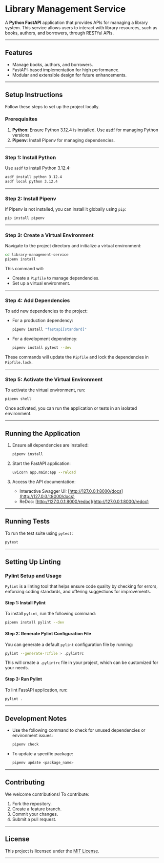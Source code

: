 # **Library Management Service**

A **Python FastAPI** application that provides APIs for managing a library system. This service allows users to interact with library resources, such as books, authors, and borrowers, through RESTful APIs.

---

## **Features**
- Manage books, authors, and borrowers.
- FastAPI-based implementation for high performance.
- Modular and extensible design for future enhancements.

---

## **Setup Instructions**

Follow these steps to set up the project locally.

### **Prerequisites**
1. **Python**: Ensure Python 3.12.4 is installed. Use [asdf](https://asdf-vm.com/) for managing Python versions.
2. **Pipenv**: Install Pipenv for managing dependencies.

---

### **Step 1: Install Python**

Use `asdf` to install Python 3.12.4:

```bash
asdf install python 3.12.4
asdf local python 3.12.4
```

---

### **Step 2: Install Pipenv**

If Pipenv is not installed, you can install it globally using `pip`:

```bash
pip install pipenv
```

---

### **Step 3: Create a Virtual Environment**

Navigate to the project directory and initialize a virtual environment:

```bash
cd library-management-service
pipenv install
```

This command will:
- Create a `Pipfile` to manage dependencies.
- Set up a virtual environment.

---

### **Step 4: Add Dependencies**

To add new dependencies to the project:

- For a production dependency:
  ```bash
  pipenv install "fastapi[standard]"
  ```

- For a development dependency:
  ```bash
  pipenv install pytest --dev
  ```

These commands will update the `Pipfile` and lock the dependencies in `Pipfile.lock`.

---

### **Step 5: Activate the Virtual Environment**

To activate the virtual environment, run:

```bash
pipenv shell
```

Once activated, you can run the application or tests in an isolated environment.

---

## **Running the Application**

1. Ensure all dependencies are installed:
   ```bash
   pipenv install
   ```

2. Start the FastAPI application:
   ```bash
   uvicorn app.main:app --reload
   ```

3. Access the API documentation:
   - Interactive Swagger UI: [http://127.0.0.1:8000/docs](http://127.0.0.1:8000/docs)
   - ReDoc: [http://127.0.0.1:8000/redoc](http://127.0.0.1:8000/redoc)

---

## **Running Tests**

To run the test suite using `pytest`:

```bash
pytest
```

---

## **Setting Up Linting**

### **Pylint Setup and Usage**

`Pylint` is a linting tool that helps ensure code quality by checking for errors, enforcing coding standards, and offering suggestions for improvements.

#### Step 1: Install Pylint

To install `pylint`, run the following command:

```bash
pipenv install pylint --dev
```

#### Step 2: Generate Pylint Configuration File

You can generate a default `pylint` configuration file by running:

```bash
pylint --generate-rcfile > .pylintrc
```

This will create a `.pylintrc` file in your project, which can be customized for your needs.

#### Step 3: Run Pylint

To lint FastAPI application, run:

```bash
pylint .
```

---

## **Development Notes**

- Use the following command to check for unused dependencies or environment issues:
  ```bash
  pipenv check
  ```

- To update a specific package:
  ```bash
  pipenv update <package_name>
  ```

---

## **Contributing**

We welcome contributions! To contribute:
1. Fork the repository.
2. Create a feature branch.
3. Commit your changes.
4. Submit a pull request.

---

## **License**

This project is licensed under the [MIT License](LICENSE).

--- 
